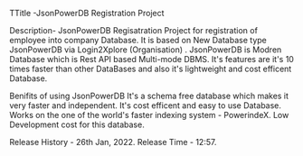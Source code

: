 TTitle -JsonPowerDB Registration Project


Description- JsonPowerDB Regisatration Project for registration of employee into company Database. 
It is based on New Database type JsonPowerDB via Login2Xplore (Organisation) .
JsonPowerDB is Modren Database which is Rest API based Multi-mode DBMS. It's features are it's 10 times faster than other DataBases and also it's lightweight and cost efficent Database.

Benifits of using JsonPowerDB 
It's a schema free database which makes it very faster and independent.
It's cost efficent and easy to use Database.
Works on the one of the world's faster indexing system - PowerindeX.
Low Development cost for this database.

Release History - 26th Jan, 2022.
Release Time - 12:57.
